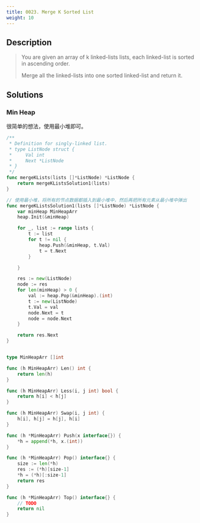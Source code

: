 ```yaml
---
title: 0023. Merge K Sorted List
weight: 10
---
```


## Description

> You are given an array of k linked-lists lists, each linked-list is sorted in ascending order.
> 
> Merge all the linked-lists into one sorted linked-list and return it.


## Solutions

### Min Heap

很简单的想法，使用最小堆即可。

```go
/**
 * Definition for singly-linked list.
 * type ListNode struct {
 *     Val int
 *     Next *ListNode
 * }
 */
func mergeKLists(lists []*ListNode) *ListNode {
	return mergeKListsSolution1(lists)
}

// 使用最小堆，将所有的节点数据都插入到最小堆中，然后再把所有元素从最小堆中弹出
func mergeKListsSolution1(lists []*ListNode) *ListNode {
	var minHeap MinHeapArr
	heap.Init(&minHeap)

	for _, list := range lists {
		t := list
		for t != nil {
			heap.Push(&minHeap, t.Val)
			t = t.Next
		}

	}

	res := new(ListNode)
	node := res
	for len(minHeap) > 0 {
		val := heap.Pop(&minHeap).(int)
		t := new(ListNode)
		t.Val = val
		node.Next = t
		node = node.Next
	}

	return res.Next
}


type MinHeapArr []int

func (h MinHeapArr) Len() int {
	return len(h)
}

func (h MinHeapArr) Less(i, j int) bool {
	return h[i] < h[j]
}

func (h MinHeapArr) Swap(i, j int) {
	h[i], h[j] = h[j], h[i]
}

func (h *MinHeapArr) Push(x interface{}) {
	*h = append(*h, x.(int))
}

func (h *MinHeapArr) Pop() interface{} {
	size := len(*h)
	res := (*h)[size-1]
	*h = (*h)[:size-1]
	return res
}

func (h *MinHeapArr) Top() interface{} {
	// TODO
	return nil
}
```
